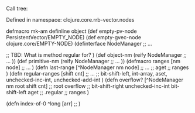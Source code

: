 Call tree:

Defined in namespace: clojure.core.rrb-vector.nodes

defmacro mk-am
definline object
(def empty-pv-node PersistentVector/EMPTY_NODE)
(def empty-gvec-node clojure.core/EMPTY-NODE)
(definterface NodeManager
  ;; ...

  ;; TBD: What is method regular for?
)
(def object-nm
  (reify NodeManager
    ;; ...
  ))
(def primitive-nm
  (reify NodeManager
    ;; ...
  ))
(defmacro ranges [nm node]
  ;; ...
  )
(defn last-range [^NodeManager nm node]
  ;; ...
  ;; aget
  ;; ranges
  )
(defn regular-ranges [shift cnt]
  ;; ...
  ;; bit-shift-left, int-array, aset, unchecked-inc-int, unchecked-add-int
  )
(defn overflow? [^NodeManager nm root shift cnt]
  ;; root overflow
  ;; bit-shift-right unchecked-inc-int bit-shift-left aget
  ;; .regular
  ;; ranges
  )

(defn index-of-0 ^long [arr]
  ;; 
  )

